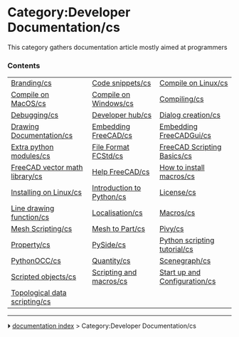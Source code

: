 # Category:Developer Documentation/cs
This category gathers documentation article mostly aimed at programmers

### Contents

|     |     |     |
| --- | --- | --- |
| [Branding/cs](Branding/cs.md) | [Code snippets/cs](Code_snippets/cs.md) | [Compile on Linux/cs](Compile_on_Linux/cs.md) |
| [Compile on MacOS/cs](Compile_on_MacOS/cs.md) | [Compile on Windows/cs](Compile_on_Windows/cs.md) | [Compiling/cs](Compiling/cs.md) |
| [Debugging/cs](Debugging/cs.md) | [Developer hub/cs](Developer_hub/cs.md) | [Dialog creation/cs](Dialog_creation/cs.md) |
| [Drawing Documentation/cs](Drawing_Documentation/cs.md) | [Embedding FreeCAD/cs](Embedding_FreeCAD/cs.md) | [Embedding FreeCADGui/cs](Embedding_FreeCADGui/cs.md) |
| [Extra python modules/cs](Extra_python_modules/cs.md) | [File Format FCStd/cs](File_Format_FCStd/cs.md) | [FreeCAD Scripting Basics/cs](FreeCAD_Scripting_Basics/cs.md) |
| [FreeCAD vector math library/cs](FreeCAD_vector_math_library/cs.md) | [Help FreeCAD/cs](Help_FreeCAD/cs.md) | [How to install macros/cs](How_to_install_macros/cs.md) |
| [Installing on Linux/cs](Installing_on_Linux/cs.md) | [Introduction to Python/cs](Introduction_to_Python/cs.md) | [License/cs](License/cs.md) |
| [Line drawing function/cs](Line_drawing_function/cs.md) | [Localisation/cs](Localisation/cs.md) | [Macros/cs](Macros/cs.md) |
| [Mesh Scripting/cs](Mesh_Scripting/cs.md) | [Mesh to Part/cs](Mesh_to_Part/cs.md) | [Pivy/cs](Pivy/cs.md) |
| [Property/cs](Property/cs.md) | [PySide/cs](PySide/cs.md) | [Python scripting tutorial/cs](Python_scripting_tutorial/cs.md) |
| [PythonOCC/cs](PythonOCC/cs.md) | [Quantity/cs](Quantity/cs.md) | [Scenegraph/cs](Scenegraph/cs.md) |
| [Scripted objects/cs](Scripted_objects/cs.md) | [Scripting and macros/cs](Scripting_and_macros/cs.md) | [Start up and Configuration/cs](Start_up_and_Configuration/cs.md) |
| [Topological data scripting/cs](Topological_data_scripting/cs.md) |



---
⏵ [documentation index](../README.md) > Category:Developer Documentation/cs
